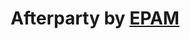 ---
from: "20:00"
to: "24:00"
break: true
title: Afterparty by <a href="https://epam.com/">EPAM</a>
sponsor:
location:
address:
url:
speaker:

details: Join us for drinks, games and hacking at <a href="http://www.extrabudapest.com/">Extra</a> located <a href="https://goo.gl/maps/Wqqv66CyoDF2">near the venue</a>
---